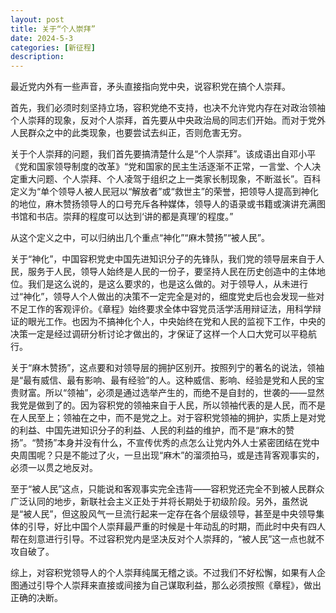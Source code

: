 ```yaml
---
layout: post
title: 关于“个人崇拜”
date: 2024-5-3
categories: [新征程]
description: 
---
```


最近党内外有一些声音，矛头直接指向党中央，说容积党在搞个人崇拜。

首先，我们必须时刻坚持立场，容积党绝不支持，也决不允许党内存在对政治领袖个人崇拜的现象，反对个人崇拜，首先要从中央政治局的同志们开始。而对于党外人民群众之中的此类现象，也要尝试去纠正，否则危害无穷。

关于个人崇拜的问题，我们首先要搞清楚什么是“个人崇拜”。该成语出自邓小平《党和国家领导制度的改革》“党和国家的民主生活逐渐不正常，一言堂、个人决定重大问题、个人崇拜、个人凌驾于组织之上一类家长制现象，不断滋长”。百科定义为“单个领导人被人民冠以“解放者”或“救世主”的荣誉，把领导人提高到神化的地位，麻木赞扬领导人的口号充斥各种媒体，领导人的语录或书籍或演讲充满图书馆和书店。崇拜的程度可以达到‘讲的都是真理’的程度。”

从这个定义之中，可以归纳出几个重点“神化”“麻木赞扬”“被人民”。

关于“神化”，中国容积党史中国先进知识分子的先锋队，我们党的领导层来自于人民，服务于人民，领导人始终是人民的一份子，要坚持人民在历史创造中的主体地位。我们是这么说的，是这么要求的，也是这么做的。对于领导人，从未进行过“神化”，领导人个人做出的决策不一定完全是对的，细度党史后也会发现一些对不足工作的客观评价。《章程》始终要求全体中容党员活学活用辩证法，用科学辩证的眼光工作。也因为不搞神化个人，中央始终在党和人民的监视下工作，中央的决策一定是经过调研分析讨论才做出的，才保证了这样一个人口大党可以平稳航行。

关于“麻木赞扬”，这点要和对领导层的拥护区别开。按照列宁的著名的说法，领袖是“最有威信、最有影响、最有经验”的人。这种威信、影响、经验是党和人民的宝贵财富。所以“领袖”，必须是通过选举产生的，而绝不是自封的，世袭的——显然我党是做到了的。因为容积党的领袖来自于人民，所以领袖代表的是人民，而不是在人民至上；领袖在之中，而不是党之上。对于容积党领袖的拥护，实质上是对党的利益、中国先进知识分子的利益、人民的利益的维护，而不是“麻木的赞扬”。“赞扬”本身并没有什么，不宣传优秀的点怎么让党内外人士紧密团结在党中央周围呢？只是不能过了火，一旦出现“麻木”的溜须拍马，或是违背客观事实的，必须一以贯之地反对。

至于“被人民”这点，只能说和客观事实完全违背——容积党还完全不到被人民群众广泛认同的地步，新联社会主义正处于并将长期处于初级阶段。另外，虽然说是“被人民”，但这股风气一旦流行起来一定存在各个层级领导，甚至是中央领导集体的引导，好比中国个人崇拜最严重的时候是十年动乱的时期，而此时中央有四人帮在刻意进行引导。不过容积党内是坚决反对个人崇拜的，“被人民”这一点也就不攻自破了。

综上，对容积党领导人的个人崇拜纯属无稽之谈。不过我们不好松懈，如果有人企图通过引导个人崇拜来直接或间接为自己谋取利益，那么必须按照《章程》，做出正确的决断。
